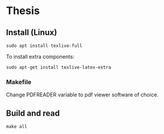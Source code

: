# Thesis

## Install (Linux)

```console
sudo apt install texlive-full
```

To install extra components:

```console
sudo apt-get install texlive-latex-extra
```

### Makefile

Change PDFREADER variable to pdf viewer software of choice.

## Build and read

```console
make all
```
